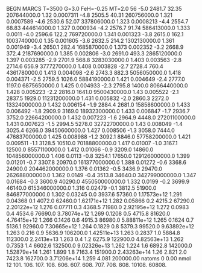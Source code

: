 BEGN
MARCS T=3500 G=3.0 FeH=-0.25 MT=2.0
                  56
-5.0 2481.7 32.35 207644000.0 1.32 0.0007311 
-4.8 2505.5 40.31 260756000.0 1.321 0.0007589 
-4.6 2530.6 52.07 337806000.0 1.323 0.0008213 
-4.4 2554.7 68.83 444614000.0 1.327 0.000934 
-4.2 2576.7 91.74 586413000.0 1.333 0.0011 
-4.0 2596.6 122.2 769720000.0 1.341 0.001323 
-3.8 2615.0 162.1 1003740000.0 1.35 0.001605 
-3.6 2632.5 214.2 1302130000.0 1.361 0.001949 
-3.4 2650.1 282.4 1685870000.0 1.373 0.002352 
-3.2 2668.9 372.4 2187690000.0 1.385 0.002806 
-3.0 2691.0 493.3 2865120000.0 1.397 0.003285 
-2.9 2701.9 568.8 3283030000.0 1.403 0.003563 
-2.8 2714.6 656.9 3777270000.0 1.408 0.003828 
-2.7 2728.4 760.4 4361780000.0 1.413 0.004098 
-2.6 2743.3 882.3 5056050000.0 1.418 0.004371 
-2.5 2759.5 1026.0 5884190000.0 1.421 0.004649 
-2.4 2777.0 1197.0 6875650000.0 1.425 0.004933 
-2.3 2795.8 1400.0 8066440000.0 1.428 0.005223 
-2.2 2816.0 1641.0 9500430000.0 1.43 0.005522 
-2.1 2837.5 1929.0 11231200000.0 1.431 0.005832 
-2.0 2860.3 2272.0 13324000000.0 1.432 0.006154 
-1.9 2884.4 2681.0 15858600000.0 1.433 0.006492 
-1.8 2909.9 3169.0 18932300000.0 1.433 0.006847 
-1.7 2936.7 3752.0 22664200000.0 1.432 0.007223 
-1.6 2964.9 4448.0 27201100000.0 1.431 0.007623 
-1.5 2994.5 5278.0 32722700000.0 1.43 0.008049 
-1.4 3025.4 6266.0 39450600000.0 1.427 0.008506 
-1.3 3058.0 7444.0 47683700000.0 1.425 0.008988 
-1.2 3092.1 8846.0 57758200000.0 1.421 0.009511 
-1.1 3128.5 10510.0 70188800000.0 1.417 0.01007 
-1.0 3167.1 12500.0 85571100000.0 1.412 0.01066 
-0.9 3209.0 14860.0 104856000000.0 1.406 0.0113 
-0.8 3254.1 17650.0 129126000000.0 1.399 0.01201 
-0.7 3307.8 20970.0 161377000000.0 1.388 0.01272 
-0.6 3368.6 24900.0 204462000000.0 1.376 0.01362 
-0.5 3436.9 29470.0 262688000000.0 1.362 0.0149 
-0.4 3513.8 34640.0 342799000000.0 1.347 0.01684 
-0.3 3600.9 40290.0 455050000000.0 1.332 0.0199 
-0.2 3699.9 46140.0 615346000000.0 1.316 0.02479 
-0.1 3812.5 51900.0 846877000000.0 1.302 0.03245 
0.0 3937.6 57360.0 1.17573e+12 1.291 0.04368 
0.1 4072.0 62460.0 1.62171e+12 1.282 0.05866 
0.2 4215.2 67290.0 2.20122e+12 1.276 0.07711 
0.3 4368.5 71980.0 2.92195e+12 1.272 0.0983 
0.4 4534.6 76690.0 3.78074e+12 1.269 0.1208 
0.5 4715.8 81620.0 4.76415e+12 1.266 0.1426 
0.6 4915.3 86980.0 5.88811e+12 1.265 0.1624 
0.7 5136.1 92960.0 7.30665e+12 1.264 0.1829 
0.8 5379.3 99520.0 9.63892e+12 1.263 0.216 
0.9 5636.9 106200.0 1.42511e+13 1.263 0.2837 
1.0 5884.8 112300.0 2.2413e+13 1.263 0.4 
1.2 6275.9 122900.0 4.82563e+13 1.262 0.7353 
1.4 6602.6 132500.0 9.02326e+13 1.262 1.224 
1.6 6892.8 142000.0 1.52879e+14 1.261 1.899 
1.8 7163.4 151900.0 2.43263e+14 1.26 2.821 
2.0 7423.8 162700.0 3.71206e+14 1.259 4.081 
200000.00
natoms              0      0.00
nmol          12
          101.         106.       107.      108.         606.        607.        608.
          707.         708.       808.    10108.       60808.
